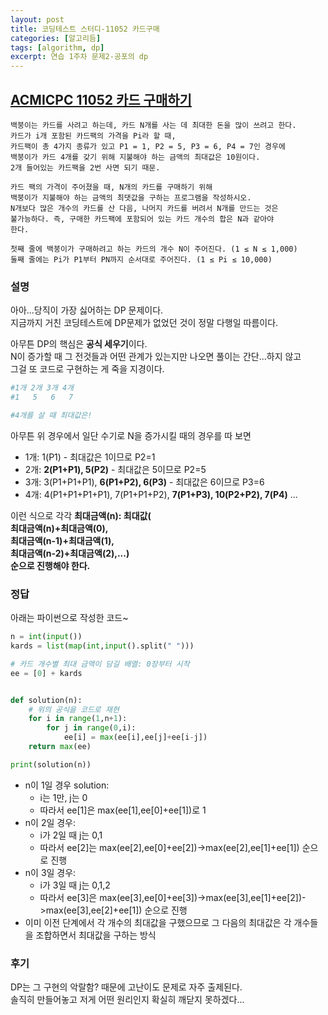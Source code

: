 ```yaml
---
layout: post
title: 코딩테스트 스터디-11052 카드구매
categories: [알고리듬]
tags: [algorithm, dp]
excerpt: 연습 1주차 문제2-공포의 dp
---
```


## [ACMICPC 11052 카드 구매하기](https://www.acmicpc.net/problem/11052)

```
백붕이는 카드를 사려고 하는데, 카드 N개를 사는 데 최대한 돈을 많이 쓰려고 한다.
카드가 i개 포함된 카드팩의 가격을 Pi라 할 때,
카드팩이 총 4가지 종류가 있고 P1 = 1, P2 = 5, P3 = 6, P4 = 7인 경우에
백붕이가 카드 4개를 갖기 위해 지불해야 하는 금액의 최대값은 10원이다.
2개 들어있는 카드팩을 2번 사면 되기 때문.

카드 팩의 가격이 주어졌을 때, N개의 카드를 구매하기 위해
백붕이가 지불해야 하는 금액의 최댓값을 구하는 프로그램을 작성하시오.
N개보다 많은 개수의 카드를 산 다음, 나머지 카드를 버려서 N개를 만드는 것은
불가능하다. 즉, 구매한 카드팩에 포함되어 있는 카드 개수의 합은 N과 같아야
한다.

첫째 줄에 백붕이가 구매하려고 하는 카드의 개수 N이 주어진다. (1 ≤ N ≤ 1,000)
둘째 줄에는 Pi가 P1부터 PN까지 순서대로 주어진다. (1 ≤ Pi ≤ 10,000)
```

### 설명

아아...당직이 가장 싫어하는 DP 문제이다.  
지금까지 거친 코딩테스트에 DP문제가 없었던 것이 정말 다행일 따름이다.

아무튼 DP의 핵심은 **공식 세우기**이다.  
N이 증가할 때 그 전것들과 어떤 관계가 있는지만 나오면 풀이는 간단...하지 않고  
그걸 또 코드로 구현하는 게 죽을 지경이다.

```python
#1개 2개 3개 4개
#1   5   6   7

#4개를 살 때 최대값은!
```

아무튼 위 경우에서 일단 수기로 N을 증가시킬 때의 경우를 따 보면


- 1개: 1(P1) - 최대값은 1이므로 P2=1
- 2개: **2(P1+P1), 5(P2)** - 최대값은 5이므로 P2=5
- 3개: 3(P1+P1+P1), **6(P1+P2), 6(P3)** - 최대값은 6이므로 P3=6
- 4개: 4(P1+P1+P1+P1), 7(P1+P1+P2), **7(P1+P3), 10(P2+P2), 7(P4)**
...

이런 식으로 각각 **최대금액(n): 최대값(**  
**최대금액(n)+최대금액(0),**  
**최대금액(n-1)+최대금액(1),**  
**최대금액(n-2)+최대금액(2),...)**  
**순으로 진행해야 한다.**


### 정답

아래는 파이썬으로 작성한 코드~

```python
n = int(input())
kards = list(map(int,input().split(" ")))

# 카드 개수별 최대 금액이 담길 배열: 0장부터 시작
ee = [0] + kards


def solution(n):
    # 위의 공식을 코드로 재현
    for i in range(1,n+1):
        for j in range(0,i):
            ee[i] = max(ee[i],ee[j]+ee[i-j])
    return max(ee)

print(solution(n))       
```

- n이 1일 경우 solution:
  - i는 1만, j는 0
  - 따라서 ee[1]은 max(ee[1],ee[0]+ee[1])로 1
- n이 2일 경우:
  - i가 2일 때 j는 0,1
  - 따라서 ee[2]는 max(ee[2],ee[0]+ee[2])->max(ee[2],ee[1]+ee[1]) 순으로 진행
- n이 3일 경우:
  - i가 3일 때 j는 0,1,2
  - 따라서 ee[3]은 max(ee[3],ee[0]+ee[3])->max(ee[3],ee[1]+ee[2])->max(ee[3],ee[2]+ee[1]) 순으로 진행
- 이미 이전 단계에서 각 개수의 최대값을 구했으므로 그 다음의 최대값은 각 개수들을 조합하면서 최대값을 구하는 방식

### 후기

DP는 그 구현의 악랄함? 때문에 고난이도 문제로 자주 출제된다.  
솔직히 만들어놓고 저게 어떤 원리인지 확실히 깨닫지 못하겠다...